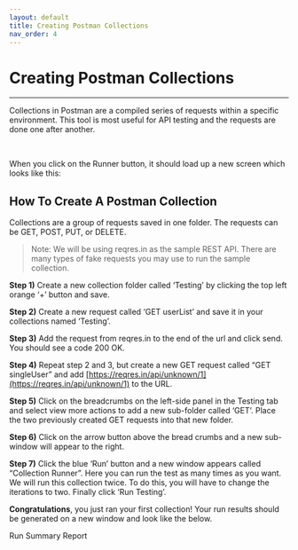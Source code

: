 ```yaml
---
layout: default
title: Creating Postman Collections
nav_order: 4
---
```


# Creating Postman Collections
---
Collections in Postman are a compiled series of requests within a specific environment. This tool is most useful for API testing and the requests are done one after another.

<br>

When you click on the Runner button, it should load up a new screen which looks like this:

## How To Create A Postman Collection
Collections are a group of requests saved in one folder. The requests can be GET, POST, PUT, or DELETE.

> Note: We will be using reqres.in as the sample REST API. There are many types of fake requests you may use to run the sample collection.

**Step 1)** Create a new collection folder called ‘Testing’ by clicking the top left orange ‘+’ button and save.

**Step 2)** Create a new request called ‘GET userList’ and save it in your collections named ‘Testing’.

**Step 3)** Add the request from reqres.in to the end of the url and click send. You should see a code 200 OK.
 
 
**Step 4)** Repeat step 2 and 3, but create a new GET request called “GET singleUser” and add [https://reqres.in/api/unknown/1](https://reqres.in/api/unknown/1) to the URL. 

**Step 5)** Click on the breadcrumbs on the left-side panel in the Testing tab and select view more actions to add a new sub-folder called ‘GET’. Place the two previously created GET requests into that new folder.

**Step 6)** Click on the arrow button above the bread crumbs and a new sub-window will appear to the right.

**Step 7)** Click the blue ‘Run’ button and a new window appears called “Collection Runner”. Here you can run the test as many times as you want. We will run this collection twice. To do this, you will have to change the iterations to two. Finally click ‘Run Testing’.

**Congratulations**, you just ran your first collection! Your run results should be generated on a new window and look like the below.


Run Summary Report
